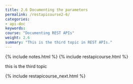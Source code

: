 ```yaml
---
title: 2.6 Documenting the parameters
permalink: /restapicourse2-6/
categories:
- api-doc
keywords: 
course: "Documenting REST APIs"
weight: 2.6
summary: "This is the third topic in REST APIs."
---
```

{% include notes.html %}
{% include restapicourse.html %}

this is the third topic

{% include restapicourse_next.html %}



